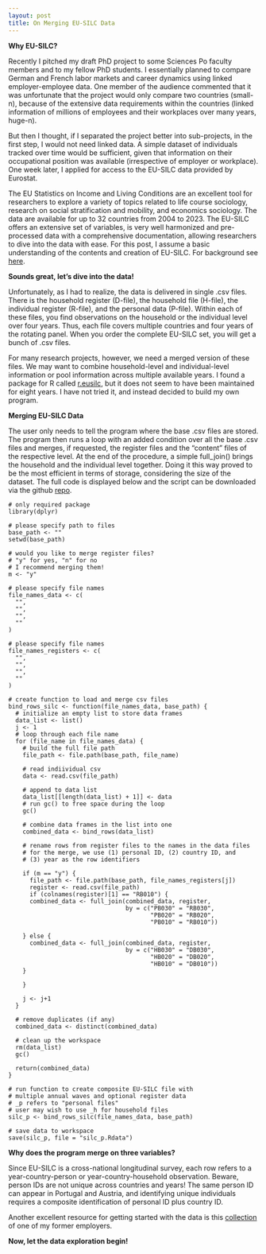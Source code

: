 ```yaml
---
layout: post
title: On Merging EU-SILC Data
---
```


**Why EU-SILC?**

Recently I pitched my draft PhD project to some Sciences Po faculty members and to my fellow PhD students. I essentially planned to compare German and French labor markets and career dynamics using linked employer-employee data. One member of the audience commented that it was unfortunate that the project would only compare two countries (small-n), because of the extensive data requirements within the countries (linked information of millions of employees and their workplaces over many years, huge-n). 

But then I thought, if I separated the project better into sub-projects, in the first step, I would not need linked data. A simple dataset of individuals tracked over time would be sufficient, given that information on their occupational position was available (irrespective of employer or workplace). One week later, I applied for access to the EU-SILC data provided by Eurostat.

The EU Statistics on Income and Living Conditions are an excellent tool for researchers to explore a variety of topics related to life course sociology, research on social stratification and mobility, and economics sociology. The data are available for up to 32 countries from 2004 to 2023. The EU-SILC offers an extensive set of variables, is very well harmonized and pre-processed data with a comprehensive documentation, allowing researchers to dive into the data with ease. For this post, I assume a basic understanding of the contents and creation of EU-SILC. For background see [here](https://ec.europa.eu/eurostat/web/microdata/european-union-statistics-on-income-and-living-conditions). 
 
**Sounds great, let’s dive into the data!**

Unfortunately, as I had to realize, the data is delivered in single .csv files. There is the household register (D-file), the household file (H-file), the individual register (R-file), and the personal data (P-file). Within each of these files, you find observations on the household or the individual level over four years. Thus, each file covers multiple countries and four years of the rotating panel. When you order the complete EU-SILC set, you will get a bunch of .csv files.

For many research projects, however, we need a merged version of these files. We may want to combine household-level and individual-level information or pool information across multiple available years. I found a package for R called [r.eusilc](https://github.com/muuankarski/r.eusilc), but it does not seem to have been maintained for eight years. I have not tried it, and instead decided to build my own program.

**Merging EU-SILC Data**

The user only needs to tell the program where the base .csv files are stored. The program then runs a loop with an added condition over all the base .csv files and merges, if requested, the register files and the “content” files of the respective level. At the end of the procedure, a simple full_join() brings the household and the individual level together. Doing it this way proved to be the most efficient in terms of storage, considering the size of the dataset. The full code is displayed below and the script can be downloaded via the github [repo](https://github.com/fanderse/merge_eu_silc).

```{r}
# only required package
library(dplyr)

```

```{r}
# please specify path to files
base_path <- ""
setwd(base_path)

# would you like to merge register files?
# "y" for yes, "n" for no
# I recommend merging them!
m <- "y"

# please specify file names
file_names_data <- c(
  "",
  "",
  "",
  ""
)

# please specify file names
file_names_registers <- c(
  "",
  "",
  "",
  ""
)

```


```{r}
# create function to load and merge csv files
bind_rows_silc <- function(file_names_data, base_path) {
  # initialize an empty list to store data frames
  data_list <- list()
  j <- 1
  # loop through each file name
  for (file_name in file_names_data) {
    # build the full file path
    file_path <- file.path(base_path, file_name)
    
    # read indiividual csv
    data <- read.csv(file_path)
    
    # append to data list
    data_list[[length(data_list) + 1]] <- data
    # run gc() to free space during the loop
    gc()
    
    # combine data frames in the list into one
    combined_data <- bind_rows(data_list)
    
    # rename rows from register files to the names in the data files
    # for the merge, we use (1) personal ID, (2) country ID, and
    # (3) year as the row identifiers
    
    if (m == "y") {
      file_path <- file.path(base_path, file_names_registers[j])
      register <- read.csv(file_path)
      if (colnames(register)[1] == "RB010") {
      combined_data <- full_join(combined_data, register,
                                 by = c("PB030" = "RB030",
                                        "PB020" = "RB020",
                                        "PB010" = "RB010"))
      
    } else {
      combined_data <- full_join(combined_data, register,
                                 by = c("HB030" = "DB030",
                                        "HB020" = "DB020",
                                        "HB010" = "DB010"))
    }
                             
    }
    
    j <- j+1 
  }

  # remove duplicates (if any)
  combined_data <- distinct(combined_data)
  
  # clean up the workspace
  rm(data_list)
  gc()
  
  return(combined_data)
}

```

```{r}
# run function to create composite EU-SILC file with
# multiple annual waves and optional register data
# _p refers to "personal files"
# user may wish to use _h for household files
silc_p <- bind_rows_silc(file_names_data, base_path)
```

```{r}
# save data to workspace
save(silc_p, file = "silc_p.Rdata")
```


**Why does the program merge on three variables?**

Since EU-SILC is a cross-national longitudinal survey, each row refers to a year-country-person or year-country-household observation. Beware, person IDs are not unique across countries and years! The same person ID can appear in Portugal and Austria, and identifying unique individuals requires a composite identification of personal ID plus country ID. 

Another excellent resource for getting started with the data is this [collection](https://www.gesis.org/gml/european-microdata/eu-silc) of one of my former employers. 

**Now, let the data exploration begin!**












